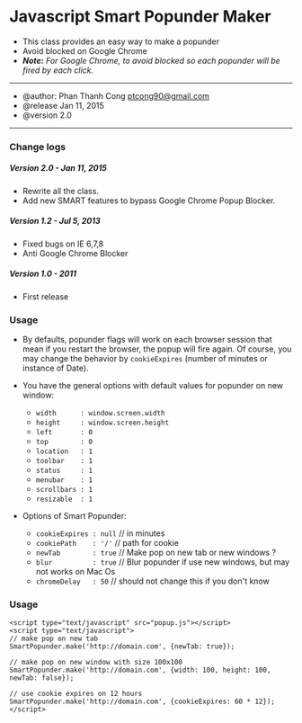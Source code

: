 # Javascript Smart Popunder Maker
* This class provides an easy way to make a popunder
* Avoid blocked on Google Chrome
* _**Note:** For Google Chrome, to avoid blocked so each popunder will be  fired by each click._
****
* @author: Phan Thanh Cong <ptcong90@gmail.com>
* @release Jan 11, 2015
* @version 2.0
***

### Change logs
##### Version 2.0 - Jan 11, 2015
* Rewrite all the class.
* Add new SMART features to bypass Google Chrome Popup Blocker.

##### Version 1.2 - Jul 5, 2013
* Fixed bugs on IE 6,7,8
* Anti Google Chrome Blocker

##### Version 1.0 - 2011
* First release

### Usage
* By defaults, popunder flags will work on each browser session that mean if you restart the browser, the popup will fire again. Of course, you may change the behavior by `cookieExpires` (number of minutes or instance of Date).
* You have the general options with default values for popunder on new window:
    * `width      : window.screen.width`
    * `height     : window.screen.height`
    * `left       : 0`
    * `top        : 0`
    * `location   : 1`
    * `toolbar    : 1`
    * `status     : 1`
    * `menubar    : 1`
    * `scrollbars : 1`
    * `resizable  : 1`

* Options of Smart Popunder:
    * `cookieExpires : null`     // in minutes
    * `cookiePath    : '/'`      // path for cookie
    * `newTab        : true`    // Make pop on new tab or new windows ?
    * `blur          : true`     // Blur popunder if use new windows, but may not works on Mac Os
    * `chromeDelay   : 50`       // should not change this if you don't know

### Usage

    <script type="text/javascript" src="popup.js"></script>
    <script type="text/javascript">
    // make pop on new tab
    SmartPopunder.make('http://domain.com', {newTab: true});

    // make pop on new window with size 100x100
    SmartPopunder.make('http://domain.com', {width: 100, height: 100, newTab: false});

    // use cookie expires on 12 hours
    SmartPopunder.make('http://domain.com', {cookieExpires: 60 * 12});
    </script>

